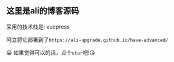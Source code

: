 ## 这里是ali的博客源码

采用的技术栈是: vuepress 

阿立将它部署到了`https://ali-upgrade.github.io/have-advanced/`

:grinning: 如果觉得可以的话，点个`star`吧!:kissing_heart: 